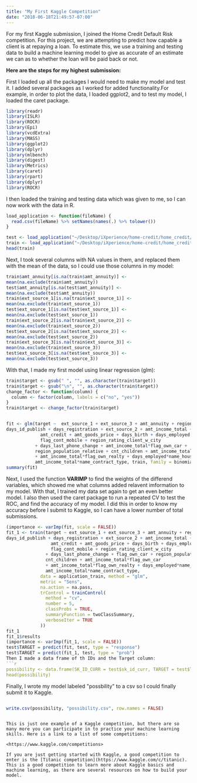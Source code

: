 ```yaml
---
title: "My First Kaggle Competition"
date: "2018-06-18T21:49:57-07:00"
---
```

For my first Kaggle submission, I joined the Home Credit Default Risk competition. 
For this project, we are attempting to predict how capable a client is at repaying a loan. To estimate this, we use a training and testing data to build a machine learning model to give as accurate of an estimate we can as to whether the loan will be paid back or not. 


**Here are the steps for my highest submission:** 



First I loaded up all the packages I would need to make my model and test it. I added several packages as I worked for added functionality.For example, in order to plot the data, I loaded ggplot2, and to test my model, I loaded the caret package. 
```r
library(readr)
library(ISLR)
library(ROCR)
library(Epi)
library(vcdExtra)
library(MASS)
library(ggplot2)
library(dplyr)
library(mlbench)
library(digest)
library(Metrics)
library(caret)
library(rpart)
library(dplyr)
library(ROCR)
```
I then loaded the training and testing data which was given to me, so I can now work with the data in R.
```r
load_application <- function(fileName) {
  read.csv(fileName) %>% setNames(names(.) %>% tolower())
}

test <- load_application("~/Desktop/iXperience/home-credit/home_credit/application_test.csv")
train <- load_application("~/Desktop/iXperience/home-credit/home_credit/application_train.csv")
head(train)
```
Next, I took several columns with NA values in them, and replaced them with the mean of the data, so I could use those columns in my model:

```r
train$amt_annuity[is.na(train$amt_annuity)] <- 
mean(na.exclude(train$amt_annuity))
test$amt_annuity[is.na(test$amt_annuity)] <- 
mean(na.exclude(test$amt_annuity))
train$ext_source_1[is.na(train$ext_source_1)] <- 
mean(na.exclude(train$ext_source_1))
test$ext_source_1[is.na(test$ext_source_1)] <-
mean(na.exclude(test$ext_source_1))
train$ext_source_2[is.na(train$ext_source_2)] <- 
mean(na.exclude(train$ext_source_2))
test$ext_source_2[is.na(test$ext_source_2)] <-
mean(na.exclude(test$ext_source_2))
train$ext_source_3[is.na(train$ext_source_3)] <- 
mean(na.exclude(train$ext_source_3))
test$ext_source_3[is.na(test$ext_source_3)] <- 
mean(na.exclude(test$ext_source_3))
```
With that, I made my first model using linear regression (glm):
```r
train$target <- gsub(" ", "", as.character(train$target))
train$target <- gsub("\n", "", as.character(train$target))
change_factor <- function(column) {
  column <- factor(column, labels = c("no", "yes"))
}
train$target <- change_factor(train$target)


fit <- glm(target ~  ext_source_1 + ext_source_3 + amt_annuity + region_population_relative + 
days_id_publish + days_registration + ext_source_2 + amt_income_total + 
             amt_credit + amt_goods_price + days_birth + days_employed +
             flag_cont_mobile + region_rating_client_w_city 
           + days_last_phone_change + amt_income_total*flag_own_car + 
           region_population_relative + cnt_children + amt_income_total*flag_own_car
           + amt_income_total*flag_own_realty + days_employed*name_housing_type + 
           amt_income_total*name_contract_type, train, family = binomial)
summary(fit)
```
Next, I used the function **VARIMP** to find the weights of the differend variables, which showed me what columns added relavent imformation to my model. With that, I trained my data set again to get an even better model. I also then used the caret package to run a repeated CV to test the ROC, and find the accuracy of my model. I did this in order to know my accuracy before I submit to Kaggle, so I can have a lower number of total submissions. 
```r
(importance <- varImp(fit, scale = FALSE))
fit_1 <- train(target ~ ext_source_1 + ext_source_3 + amt_annuity + region_population_relative + 
days_id_publish + days_registration + ext_source_2 + amt_income_total + 
                 amt_credit + amt_goods_price + days_birth + days_employed + 
                 flag_cont_mobile + region_rating_client_w_city 
               + days_last_phone_change + flag_own_car + region_population_relative + 
               cnt_children + amt_income_total*flag_own_car
               + amt_income_total*flag_own_realty + days_employed*name_housing_type +
               amt_income_total*name_contract_type,
             data = application_train, method = "glm",
             metric = "Sens",
             na.action = na.pass,
             trControl = trainControl(
               method = "cv",
               number = 5,
               classProbs = TRUE,
               summaryFunction = twoClassSummary,
               verboseIter = TRUE
             ))
fit_1
fit_1$results
(importance <- varImp(fit_1, scale = FALSE))
test$TARGET = predict(fit, test, type = "response")
test$TARGET = predict(fit_1, test, type = "prob")
Then I made a data frame of th IDs and the Target column:
```r
possibility <- data.frame(SK_ID_CURR = test$sk_id_curr, TARGET = test$TARGET)
head(possibility)
```
Finally, I wrote my model labeled "possbility" to a csv so I could finally submit it to Kaggle. 
```r

write.csv(possibility, "possibility.csv", row.names = FALSE)

```
```

This is just one example of a Kaggle competition, but there are so many more you can participate in to practice your machine learning skills. Here is a link to a list of some competitions: 

<https://www.kaggle.com/competitions>

If you are just getting started with Kaggle, a good competition to enter is the [Titanic competition](https://www.kaggle.com/c/titanic). 
This is a good competition to learn more about Kaggle basics and machine learning, as there are several resources on how to build your model. 
